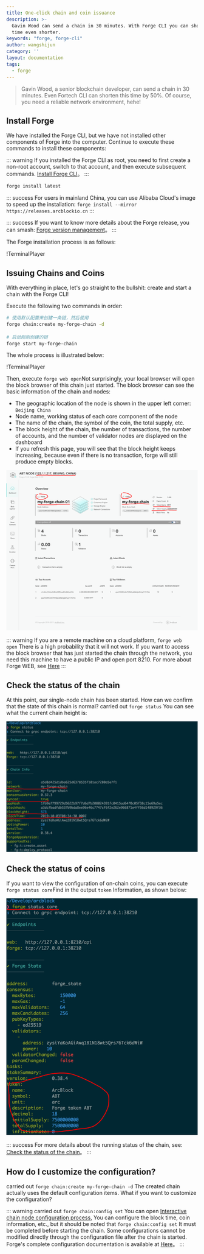 ```yaml
---
title: One-click chain and coin issuance
description: >-
  Gavin Wood can send a chain in 30 minutes. With Forge CLI you can shorten this
  time even shorter.
keywords: "forge, forge-cli"
author: wangshijun
category: ''
layout: documentation
tags:
  - forge
---
```


> Gavin Wood, a senior blockchain developer, can send a chain in 30 minutes. Even Fortech CLI can shorten this time by 50%. Of course, you need a reliable network environment, hehe!

## Install Forge

We have installed the Forge CLI, but we have not installed other components of Forge into the computer. Continue to execute these commands to install these components:

::: warning
If you installed the Forge CLI as root, you need to first create a non-root account, switch to that account, and then execute subsequent commands. [Install Forge CLI](../install-forge-cli)。
:::

```bash
forge install latest
```

::: success
For users in mainland China, you can use Alibaba Cloud's image to speed up the installation: `forge install --mirror https://releases.arcblockio.cn`
:::

::: success
If you want to know more details about the Forge release, you can smash: [Forge version management](../../4-manage-forge-release)。
:::

The Forge installation process is as follows:

!TerminalPlayer[](./images/1-install-release.yml)

## Issuing Chains and Coins

With everything in place, let's go straight to the bullshit: create and start a chain with the Forge CLI!

Execute the following two commands in order:

```bash
# 使用默认配置来创建一条链，然后使用
forge chain:create my-forge-chain -d

# 启动刚刚创建的链
forge start my-forge-chain
```

The whole process is illustrated below:

!TerminalPlayer[](./images/2-create-and-start-chain.yml)

Then, execute `forge web open`Not surprisingly, your local browser will open the block browser of this chain just started. The block browser can see the basic information of the chain and nodes:

- The geographic location of the node is shown in the upper left corner: `Beijing China`
- Node name, working status of each core component of the node
- The name of the chain, the symbol of the coin, the total supply, etc.
- The block height of the chain, the number of transactions, the number of accounts, and the number of validator nodes are displayed on the dashboard
- If you refresh this page, you will see that the block height keeps increasing, because even if there is no transaction, forge will still produce empty blocks.

![](./images/forge-web.png)

::: warning
If you are a remote machine on a cloud platform, `forge web open` There is a high probability that it will not work. If you want to access the block browser that has just started the chain through the network, you need this machine to have a public IP and open port 8210. For more about Forge WEB, see [Here](../../8-explorer-other-tooling/forge-web)
:::

## Check the status of the chain

At this point, our single-node chain has been started. How can we confirm that the state of this chain is normal? carried out `forge status` You can see what the current chain height is:

![](./images/forge-status.png)

## Check the status of coins

If you want to view the configuration of on-chain coins, you can execute `forge status core`Find in the output `token` Information, as shown below:

![](./images/forge-status-core.png)

::: success
For more details about the running status of the chain, see: [Check the status of the chain](../../2-manage-chain-node/inspect-chain-status)。
:::

## How do I customize the configuration?

carried out `forge chain:create my-forge-chain -d` The created chain actually uses the default configuration items. What if you want to customize the configuration?

::: warning
carried out `forge chain:config set` You can open [Interactive chain node configuration process](../../2-manage-chain-node/create-config-chain), You can configure the block time, coin information, etc., but it should be noted that `forge chain:config set` It must be completed before starting the chain. Some configurations cannot be modified directly through the configuration file after the chain is started. Forge's complete configuration documentation is available at [Here](/docs/instruction/configuration)。
:::
